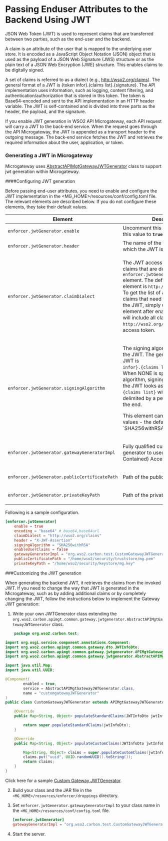 # Passing Enduser Attributes to the Backend Using JWT 

JSON Web Token (JWT) is used to represent claims that are transferred between two parties, such as the end-user and the backend.

A claim is an attribute of the user that is mapped to the underlying user store. It is encoded as a JavaScript Object Notation (JSON) object that is used as the payload of a JSON Web Signature (JWS) structure or as the plain text of a JSON Web Encryption (JWE) structure. This enables claims to be digitally signed.

A set of claims is referred to as a dialect (e.g., http://wso2.org/claims). The general format of a JWT is {token infor}.{claims list}.{signature}. The API implementation uses information, such as logging, content filtering, and authentication/authorization that is stored in this token. The token is Base64-encoded and sent to the API implementation in an HTTP header variable. The JWT is self-contained and is divided into three parts as the header, the payload, and the signature.

If you enable JWT generation in WSO2 API Microgateway, each API request will carry a JWT to the back-end service. When the request goes through the API Microgateway, the JWT is appended as a transport header to the outgoing message. The back-end service fetches the JWT and retrieves the required information about the user, application, or token.

### Generating a JWT in Microgateway

Microgateway uses [AbstractAPIMgtGatewayJWTGenerator](https://github.com/wso2/carbon-apimgt/blob/master/components/apimgt/org.wso2.carbon.apimgt.common.gateway/src/main/java/org/wso2/carbon/apimgt/common/gateway/jwtgenerator/AbstractAPIMgtGatewayJWTGenerator.java) class to support jwt generation within Microgateway.

####Configuring JWT generation

Before passing end-user attributes, you need to enable and configure the JWT implementation in the <MG_HOME>/resources/conf/config.toml file. The relevant elements are described below. If you do not configure these elements, they take their default values.

<table>
<thead>
<tr class="header">
<th>Element</th>
<th>Description</th>
<th>Default Value</th>
</tr>
</thead>
<tbody>
<tr class="odd">
<td><pre><code>enforcer.jwtGenerator.enable</code></pre></td>
<td>Uncomment this property and set this value to <strong><code>true</code></strong> to enable JWT.</td>
<td>false</td>
</tr>
<tr class="even">
<td><pre><code>enforcer.jwtGenerator.header</code></pre></td>
<td>The name of the HTTP header to which the JWT is attached.</td>
<td>X-JWT-Assertion</td>
<tr class="even">
<td><pre><code>enforcer.jwtGenerator.claimDialect</code></pre></td>
<td><div class="content-wrapper">
<p>The JWT access token contains all claims that are defined in the <code>enforcer.jwtGenerator.claimDialect</code> element. The default value of this element is <code>http://wso2.org/claims</code>. To get the list of a specific user's claims that need to be included in the JWT, simply uncomment this element after enabling the JWT. It will include all claims in <code>http://wso2.org/claims</code> to the JWT access token.</p>
</div></td>
<td>http://wso2.org/claims</td>
<tr class="even">
<td><pre><code>enforcer.jwtGenerator.signingAlgorithm</code></pre></td>
<td><p>The signing algorithm used to sign the JWT. The general format of the JWT is <code>              {token infor}.{claims list}.{signature}</code>. When NONE is specified as the algorithm, signing is turned off and the JWT looks as <code>{token infor}.{claims list}</code> with two strings delimited by a period and a period at the end.</p>
<p>This element can have only two values - the default values are `SHA256withRSA` or `NONE`.</p></td>
<td>SHA256withRSA</td>
</tr>
<tr class="odd">
<td><pre><code>enforcer.jwtGenerator.gatewayGeneratorImpl</code></pre></td>
<td><p>Fully qualified custom JWT generator to used in JWT(Self Contained) Access Tokens</p></td>
<td>org.wso2.carbon.apimgt.common.gateway.jwtgenerator.APIMgtGatewayJWTGeneratorImpl</td>
</tr>
<tr class="even">
<td><pre><code>enforcer.jwtGenerator.publicCertificatePath</code></pre></td>
<td><p>Path of the public certificate</p></td>
<td>/home/wso2/security/truststore/mg.pem</td>
</tr>
<tr class="even">
<td><pre><code>enforcer.jwtGenerator.privateKeyPath</code></pre></td>
<td><p>Path of the private key</p></td>
<td>/home/wso2/security/keystore/mg.key</td>
</tr>
</tbody>
</table>

Following is a sample configuration.
```toml
[enforcer.jwtGenerator]
    enable = true
    encoding = "base64" # base64,base64url
    claimDialect = "http://wso2.org/claims"
    header = "X-JWT-Assertion"
    signingAlgorithm = "SHA256withRSA"
    enableUserClaims = false
    gatewayGeneratorImpl = "org.wso2.carbon.test.CustomGatewayJWTGenerator"
    publicCertificatePath = "/home/wso2/security/truststore/mg.pem"
    privateKeyPath = "/home/wso2/security/keystore/mg.key"
```
###Customizing the JWT generation

When generating the backend JWT, it retrieves the claims from the invoked JWT.
If you need to change the way that JWT is generated in the Microgateway, such as by adding additional claims or by completely changing the JWT, follow the instructions below to implement the Gateway JWT generation:
1. Write your own JWTGenerator class extending the `org.wso2.carbon.apimgt.common.gateway.jwtgenerator.AbstractAPIMgtGatewayJWTGenerator` class.
```java
    package org.wso2.carbon.test;

import org.osgi.service.component.annotations.Component;
import org.wso2.carbon.apimgt.common.gateway.dto.JWTInfoDto;
import org.wso2.carbon.apimgt.common.gateway.jwtgenerator.APIMgtGatewayJWTGeneratorImpl;
import org.wso2.carbon.apimgt.common.gateway.jwtgenerator.AbstractAPIMgtGatewayJWTGenerator;

import java.util.Map;
import java.util.UUID;

@Component(
        enabled = true,
        service = AbstractAPIMgtGatewayJWTGenerator.class,
        name = "customgatewayJWTGenerator"
)
public class CustomGatewayJWTGenerator extends APIMgtGatewayJWTGeneratorImpl {

    @Override
    public Map<String, Object> populateStandardClaims(JWTInfoDto jwtInfoDto) {

        return super.populateStandardClaims(jwtInfoDto);
    }

    @Override
    public Map<String, Object> populateCustomClaims(JWTInfoDto jwtInfoDto) {

        Map<String, Object> claims = super.populateCustomClaims(jwtInfoDto);
        claims.put("uuid", UUID.randomUUID().toString());
        return claims;
    }
}
```
    
    
    
Click here for a sample [Custom Gateway JWTGenerator](https://github.com/wso2/samples-apim/tree/master/CustomGatewayJWTGenerator).

2. Build your class and the JAR file in the `<MG_HOME>/resources/enforcer/droppings` directory.


3. Set `enforcer.jwtGenerator.gatewayGeneratorImpl` to your class name in the `<MG_HOME>/resources/conf/config.toml` file.

    ```toml
    [enforcer.jwtGenerator]
    gatewayGeneratorImpl = "org.wso2.carbon.test.CustomGatewayJWTGenerator"
    ```


4. Start the server.
